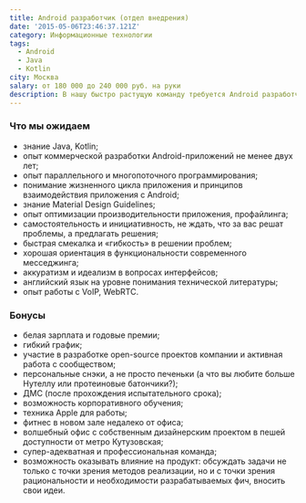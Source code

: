 ```yaml
---
title: Android разработчик (отдел внедрения)
date: '2015-05-06T23:46:37.121Z'
category: Информационные технологии
tags:
  - Android
  - Java
  - Kotlin
city: Москва
salary: от 180 000 до 240 000 руб. на руки
description: В нашу быстро растущую команду требуется Android разработчик для разработки клиентской части месседжинг платформы. Нужно будет заниматься поддержкой Android клиентов и разработкой новой функциональности и интерфейсов.
---
```


### Что мы ожидаем

- знание Java, Kotlin;
- опыт коммерческой разработки Android-приложений не менее двух лет;
- опыт параллельного и многопоточного программирования;
- понимание жизненного цикла приложения и принципов взаимодействия приложения с Android;
- знание Material Design Guidelines;
- опыт оптимизации производительности приложения, профайлинга;
- самостоятельность и инициативность, не ждать, что за вас решат проблемы, а предлагать решения;
- быстрая смекалка и «гибкость» в решении проблем;
- хорошая ориентация в функциональности современного месседжинга;
- аккуратизм и идеализм в вопросах интерфейсов;
- английский язык на уровне понимания технической литературы;
- опыт работы с VoIP, WebRTC.

### Бонусы

- белая зарплата и годовые премии;
- гибкий график;
- участие в разработке open-source проектов компании и активная работа с сообществом;
- персональные снэки, а не просто печеньки (а что вы любите больше Нутеллу или протеиновые батончики?);
- ДМС (после прохождения испытательного срока);
- возможность корпоративного обучения;
- техника Apple для работы;
- фитнес в новом зале недалеко от офиса;
- волшебный офис с собственным дизайнерским проектом в пешей доступности от метро Кутузовская;
- супер-адекватная и профессиональная команда;
- возможность оказывать влияние на продукт: обсуждать задачи не только с точки зрения методов реализации, но и с точки зрения рациональности и необходимости разрабатываемых фич, вносить свои идеи.
